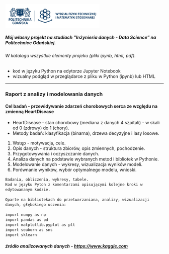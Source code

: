<img src="PG_WFTiMS.jpg" alt="Politechnika Gdańska" width="300" height="auto"> 

##### Mój własny projekt na studiach "Inżynieria danych - Data Science" na Politechnice Gdańskiej.
###### W katalogu wszystkie elementy projeku (pliki ipynb, html, pdf).

- kod w języku Python na edytorze Jupyter Notebook
- wizualny podgląd w przeglądarce z pliku w Python (ipynb) lub HTML

---

### Raport z analizy i modelowania danych

#### Cel badań - przewidywanie zdarzeń chorobowych serca ze względu na zmienną HeartDisease
* HeartDisease  - stan chorobowy (mediana z danych 4 szpitali) - w skali od 0 (zdrowy) do 1 (chory).
* Metody badań: klasyfikacja (binarna), drzewa decyzyjne i lasy losowe.

1. Wstęp - motywacja, cele.
2. Opis danych - struktura zbiorów, opis zmiennych, pochodzenie.
3. Przygotowywania i oczyszczanie danych.
4. Analiza danych na podstawie wybranych metod i bibliotek w Pythonie.
5. Modelowanie danych - wykresy, wizualizacja wyników modeli.
6. Porównanie wyników, wybór optymalnego modelu, wnioski.

```
Badania, obliczenia, wykresy, tabele.
Kod w języku Pyton z komentarzami opisującymi kolejne kroki w edytowananym kodzie.

Oparte na bibliotekach do przetwarzaniana, analizy, wizualizacji danych, głębokiego uczenia:

import numpy as np
import pandas as pd
import matplotlib.pyplot as plt
import seaborn as sns
import sklearn
```
##### źródło analizowanych danych - https://www.kaggle.com
